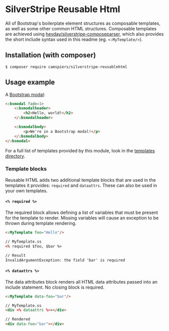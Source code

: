 # SilverStripe Reusable Html

All of Bootstrap's boilerplate element structures as composable templates, as well as some other common HTML structures. Composable templates are achieved using [heyday/silverstripe-composeparser](https://github.com/heyday/silverstripe-composeparser), which also provides the short include syntax used in this readme (eg. `<:MyTemplate/>`).

## Installation (with composer)

	$ composer require camspiers/silverstripe-reusablehtml

## Usage example

A [Bootstrap modal](http://getbootstrap.com/javascript/#modals-examples):

```html
<:bsmodal fade=1>
	<:bsmodalheader>
		<h2>Hello, world!</h2>
	</:bsmodalheader>

	<:bsmodalbody>
		<p>We're in a Bootstrap modal!</p>
	</:bsmodalbody>
</:bsmodal>
```

For a full list of templates provided by this module, look in the [templates directory](templates).

### Template blocks

Reusable HTML adds two additional template blocks that are used in the templates it provides: `required` and `dataattrs`. These can also be used in your own templates.

#### `<% required %>`

The required block allows defining a list of variables that must be present for the template to render. Missing variables will cause an exception to be thrown during template rendering.

```html
<:MyTemplate foo="Hello"/>

// MyTemplate.ss
<% required $foo, $bar %>

// Result
InvalidArgumentException: the field 'bar' is required
```


#### `<% dataattrs %>`

The data attributes block renders all HTML data attributes passed into an include statement. No closing block is required.

```html
<:MyTemplate data-foo="bar"/>

// MyTemplate.ss
<div <% dataattrs %>></div>

// Rendered
<div data-foo="bar"></div>
```